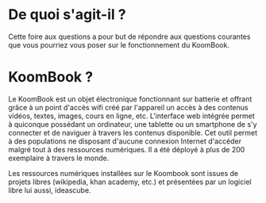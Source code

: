 # De quoi s'agit-il ? 

Cette foire aux questions a pour but de répondre aux questions courantes que vous pourriez vous poser sur le fonctionnement du KoomBook.

# KoomBook ? 
Le KoomBook est un objet électronique fonctionnant sur batterie et offrant grâce à un point d'accès wifi créé par l'appareil un accès à des contenus vidéos, textes, images, cours en ligne, etc. 
L'interface web intégrée permet à quiconque possédant un ordinateur, une tablette ou un smartphone de s'y connecter et de naviguer à travers les contenus disponible.
Cet outil permet à des populations ne disposant d'aucune connexion Internet d'accéder malgré tout à des ressources numériques. Il a été déployé à plus de 200 exemplaire à travers le monde.

Les ressources numériques installées sur le Koombook sont issues de projets libres (wikipedia, khan academy, etc.) et présentées par un logiciel libre lui aussi, ideascube. 
